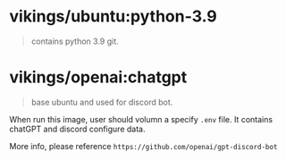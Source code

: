 # vikings/ubuntu:python-3.9

> contains python 3.9 git.

# vikings/openai:chatgpt

> base ubuntu and used for discord bot.

When run this image, user should volumn a specify `.env` file. It contains chatGPT and discord configure data.

More info, please reference `https://github.com/openai/gpt-discord-bot`
